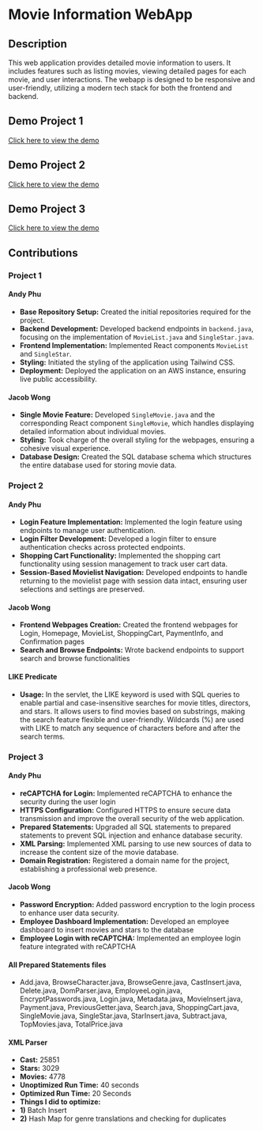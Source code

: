 # Movie Information WebApp

## Description
This web application provides detailed movie information to users. It includes features such as listing movies, viewing detailed pages for each movie, and user interactions. The webapp is designed to be responsive and user-friendly, utilizing a modern tech stack for both the frontend and backend.


## Demo Project 1
[Click here to view the demo](https://youtu.be/klhI5wOVID8)
## Demo Project 2
[Click here to view the demo](https://youtu.be/HGAe0ROsfOs)
## Demo Project 3
[Click here to view the demo]([https://youtu.be/HGAe0ROsfOs](https://youtu.be/De-1VMAlrHc))
## Contributions

### Project 1
#### Andy Phu
- **Base Repository Setup:** Created the initial repositories required for the project.
- **Backend Development:** Developed backend endpoints in `backend.java`, focusing on the implementation of `MovieList.java` and `SingleStar.java`.
- **Frontend Implementation:** Implemented React components `MovieList` and `SingleStar`.
- **Styling:** Initiated the styling of the application using Tailwind CSS.
- **Deployment:** Deployed the application on an AWS instance, ensuring live public accessibility.

#### Jacob Wong
- **Single Movie Feature:** Developed `SingleMovie.java` and the corresponding React component `SingleMovie`, which handles displaying detailed information about individual movies.
- **Styling:** Took charge of the overall styling for the webpages, ensuring a cohesive visual experience.
- **Database Design:** Created the SQL database schema which structures the entire database used for storing movie data.


### Project 2
#### Andy Phu
- **Login Feature Implementation:** Implemented the login feature using endpoints to manage user authentication.
- **Login Filter Development:** Developed a login filter to ensure authentication checks across protected endpoints.
- **Shopping Cart Functionality:** Implemented the shopping cart functionality using session management to track user cart data.
- **Session-Based Movielist Navigation:** Developed endpoints to handle returning to the movielist page with session data intact, ensuring user selections and settings are preserved.

#### Jacob Wong
- **Frontend Webpages Creation:** Created the frontend webpages for Login, Homepage, MovieList, ShoppingCart, PaymentInfo, and Confirmation pages
- **Search and Browse Endpoints:** Wrote backend endpoints to support search and browse functionalities

#### LIKE Predicate
- **Usage:** In the servlet, the LIKE keyword is used with SQL queries to enable partial and case-insensitive searches for movie titles, directors, and stars. It allows users to find movies based on substrings, making the search feature flexible and user-friendly. Wildcards (%) are used with LIKE to match any sequence of characters before and after the search terms.

### Project 3
#### Andy Phu
- **reCAPTCHA for Login:** Implemented reCAPTCHA to enhance the security during the user login
- **HTTPS Configuration:** Configured HTTPS to ensure secure data transmission and improve the overall security of the web application.
- **Prepared Statements:** Upgraded all SQL statements to prepared statements to prevent SQL injection and enhance database security.
- **XML Parsing:** Implemented XML parsing to use new sources of data to increase the content size of the movie database.
- **Domain Registration:** Registered a domain name for the project, establishing a professional web presence.

#### Jacob Wong
- **Password Encryption:** Added password encryption to the login process to enhance user data security.
- **Employee Dashboard Implementation:** Developed an employee dashboard to insert movies and stars to the database
- **Employee Login with reCAPTCHA:** Implemented an employee login feature integrated with reCAPTCHA

#### All Prepared Statements files
- Add.java, BrowseCharacter.java, BrowseGenre.java, CastInsert.java, Delete.java, DomParser.java, EmployeeLogin.java, EncryptPasswords.java, Login.java, Metadata.java, MovieInsert.java, Payment.java, PreviousGetter.java, Search.java, ShoppingCart.java, SingleMovie.java, SingleStar.java, StarInsert.java, Subtract.java, TopMovies.java, TotalPrice.java

#### XML Parser
- **Cast:** 25851
- **Stars:** 3029
- **Movies:** 4778
- **Unoptimized Run Time:** 40 seconds
- **Optimized Run Time:** 20 Seconds
- **Things I did to optimize:**
- **1)** Batch Insert
- **2)** Hash Map for genre translations and checking for duplicates
